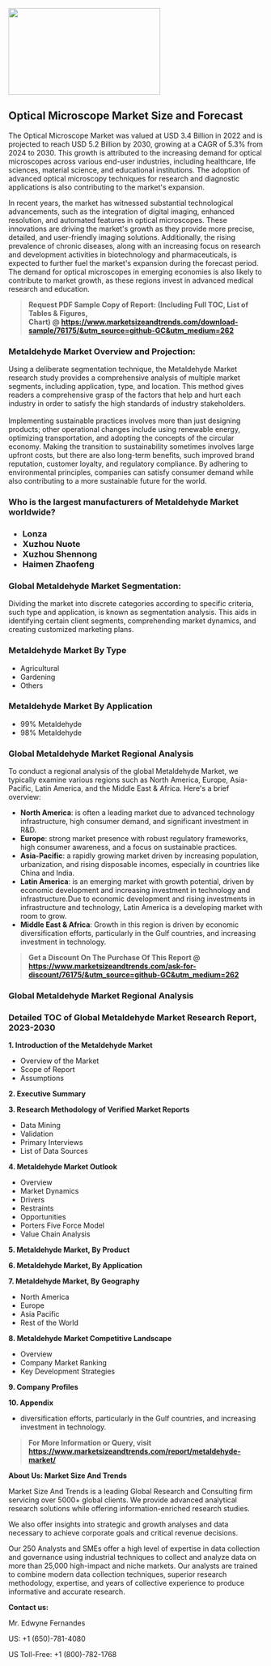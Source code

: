 <p><img class="alignnone size-medium wp-image-20088" src="https://ffe5etoiles.com/wp-content/uploads/2024/12/MST1-300x171.png" alt="" width="300" height="171" /></p><h2>Optical Microscope Market Size and Forecast</h2><p>The Optical Microscope Market was valued at USD 3.4 Billion in 2022 and is projected to reach USD 5.2 Billion by 2030, growing at a CAGR of 5.3% from 2024 to 2030. This growth is attributed to the increasing demand for optical microscopes across various end-user industries, including healthcare, life sciences, material science, and educational institutions. The adoption of advanced optical microscopy techniques for research and diagnostic applications is also contributing to the market's expansion.</p><p>In recent years, the market has witnessed substantial technological advancements, such as the integration of digital imaging, enhanced resolution, and automated features in optical microscopes. These innovations are driving the market's growth as they provide more precise, detailed, and user-friendly imaging solutions. Additionally, the rising prevalence of chronic diseases, along with an increasing focus on research and development activities in biotechnology and pharmaceuticals, is expected to further fuel the market's expansion during the forecast period. The demand for optical microscopes in emerging economies is also likely to contribute to market growth, as these regions invest in advanced medical research and education.</p></p><blockquote id="" class=""><strong>Request PDF Sample Copy of Report: (Including Full TOC, List of Tables &amp; Figures, Chart)&nbsp;@&nbsp;<strong><a href="https://www.marketsizeandtrends.com/download-sample/76175/&utm_source=github-GC&utm_medium=262" target="_blank">https://www.marketsizeandtrends.com/download-sample/76175/&utm_source=github-GC&utm_medium=262</a></strong></strong></blockquote><h3 id="" class="">Metaldehyde Market&nbsp;Overview and Projection:</h3><p id="" class="">Using a deliberate segmentation technique, the Metaldehyde Market research study provides a comprehensive analysis of multiple market segments, including application, type, and location. This method gives readers a comprehensive grasp of the factors that help and hurt each industry in order to satisfy the high standards of industry stakeholders. <br /> <br />Implementing sustainable practices involves more than just designing products; other operational changes include using renewable energy, optimizing transportation, and adopting the concepts of the circular economy. Making the transition to sustainability sometimes involves large upfront costs, but there are also long-term benefits, such improved brand reputation, customer loyalty, and regulatory compliance. By adhering to environmental principles, companies can satisfy consumer demand while also contributing to a more sustainable future for the world.</p><h3 id="" class="">Who is the largest manufacturers of&nbsp;Metaldehyde Market worldwide?</h3><h3 class=""><p><ul><li>Lonza </li><li> Xuzhou Nuote </li><li> Xuzhou Shennong </li><li> Haimen Zhaofeng</li></ul></p></h3><h3 id="" class="">Global&nbsp;Metaldehyde Market Segmentation:</h3><p id="" class="">Dividing the market into discrete categories according to specific criteria, such type and application, is known as segmentation analysis. This aids in identifying certain client segments, comprehending market dynamics, and creating customized marketing plans.</p><h3 id="" class="">Metaldehyde Market&nbsp;By Type</h3><p><p><ul><li>Agricultural</li><li> Gardening</li><li> Others</p></li></ul></p></p><h3 id="" class="">Metaldehyde Market&nbsp;By Application</h3><p class=""><p><ul><li>99% Metaldehyde</li><li> 98% Metaldehyde</li></ul></p></p><h3 id="" class="">Global Metaldehyde Market Regional Analysis</h3><p id="" class="">To conduct a regional analysis of the global Metaldehyde Market, we typically examine various regions such as North America, Europe, Asia-Pacific, Latin America, and the Middle East &amp; Africa. Here's a brief overview:</p><ul><li><strong>North America</strong>: is often a leading market due to advanced technology infrastructure, high consumer demand, and significant investment in R&amp;D.</li><li><strong>Europe</strong>: strong market presence with robust regulatory frameworks, high consumer awareness, and a focus on sustainable practices.</li><li><strong>Asia-Pacific</strong>: a rapidly growing market driven by increasing population, urbanization, and rising disposable incomes, especially in countries like China and India.</li><li><strong>Latin America</strong>: is an emerging market with growth potential, driven by economic development and increasing investment in technology and infrastructure.Due to economic development and rising investments in infrastructure and technology, Latin America is a developing market with room to grow.</li><li><strong>Middle East &amp; Africa</strong>: Growth in this region is driven by economic diversification efforts, particularly in the Gulf countries, and increasing investment in technology.</li></ul><blockquote id="" class=""><strong>Get a Discount On The Purchase Of This Report @ <strong><a href="https://www.marketsizeandtrends.com/ask-for-discount/76175/&utm_source=github-GC&utm_medium=262" target="_blank">https://www.marketsizeandtrends.com/ask-for-discount/76175/&utm_source=github-GC&utm_medium=262</a></strong></strong></blockquote><h3 id="" class="">Global Metaldehyde Market Regional Analysis</h3><h3 id="" class="">Detailed TOC of Global Metaldehyde Market Research Report, 2023-2030</h3><p id="" class=""><strong>1. Introduction of the Metaldehyde Market</strong></p><ul><li>Overview of the Market</li><li>Scope of Report</li><li>Assumptions</li></ul><p id="" class=""><strong>2. Executive Summary</strong></p><p id="" class=""><strong>3. Research Methodology of Verified Market Reports</strong></p><ul><li>Data Mining</li><li>Validation</li><li>Primary Interviews</li><li>List of Data Sources</li></ul><p id="" class=""><strong>4. Metaldehyde Market Outlook</strong></p><ul><li>Overview</li><li>Market Dynamics</li><li>Drivers</li><li>Restraints</li><li>Opportunities</li><li>Porters Five Force Model</li><li>Value Chain Analysis</li></ul><p id="" class=""><strong>5. Metaldehyde Market, By Product</strong></p><p id="" class=""><strong>6. Metaldehyde Market, By Application</strong></p><p id="" class=""><strong>7. Metaldehyde Market, By Geography</strong></p><ul><li>North America</li><li>Europe</li><li>Asia Pacific</li><li>Rest of the World</li></ul><p id="" class=""><strong>8. Metaldehyde Market Competitive Landscape</strong></p><ul><li>Overview</li><li>Company Market Ranking</li><li>Key Development Strategies</li></ul><p id="" class=""><strong>9. Company Profiles</strong></p><p id="" class=""><strong>10. Appendix</strong></p><ul><li>diversification efforts, particularly in the Gulf countries, and increasing investment in technology.</li></ul><blockquote id="" class=""><strong>For More Information or Query, visit <strong><strong><a href="https://www.marketsizeandtrends.com/report/metaldehyde-market/" target="_blank">https://www.marketsizeandtrends.com/report/metaldehyde-market/</a></strong></strong></strong></blockquote><p id="" class=""><strong>About Us: Market Size And Trends</strong></p><p id="" class="">Market Size And Trends is a leading Global Research and Consulting firm servicing over 5000+ global clients. We provide advanced analytical research solutions while offering information-enriched research studies.</p><p id="" class="">We also offer insights into strategic and growth analyses and data necessary to achieve corporate goals and critical revenue decisions.</p><p id="" class="">Our 250 Analysts and SMEs offer a high level of expertise in data collection and governance using industrial techniques to collect and analyze data on more than 25,000 high-impact and niche markets. Our analysts are trained to combine modern data collection techniques, superior research methodology, expertise, and years of collective experience to produce informative and accurate research.</p><p id="" class=""><strong>Contact us:</strong></p><p id="" class="">Mr. Edwyne Fernandes</p><p id="" class="">US: +1 (650)-781-4080</p><p id="" class="">US Toll-Free: +1 (800)-782-1768</p>
